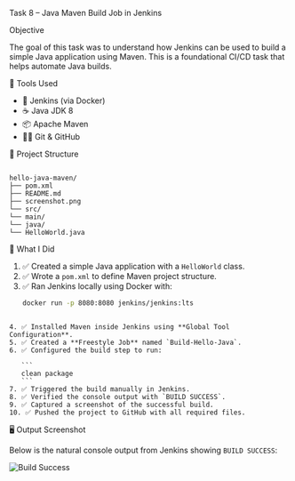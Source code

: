  Task 8 – Java Maven Build Job in Jenkins

  Objective

The goal of this task was to understand how Jenkins can be used to build a simple Java application using Maven. This is a foundational CI/CD task that helps automate Java builds.



🔧 Tools Used

- 🐳 Jenkins (via Docker)
- ☕ Java JDK 8
- 📦 Apache Maven
- 🧑‍💻 Git & GitHub



 📂 Project Structure

```

hello-java-maven/
├── pom.xml
├── README.md
├── screenshot.png
└── src/
└── main/
└── java/
└── HelloWorld.java

````



🧠 What I Did

1. ✅ Created a simple Java application with a `HelloWorld` class.
2. ✅ Wrote a `pom.xml` to define Maven project structure.
3. ✅ Ran Jenkins locally using Docker with:
   ```bash
   docker run -p 8080:8080 jenkins/jenkins:lts
````

4. ✅ Installed Maven inside Jenkins using **Global Tool Configuration**.
5. ✅ Created a **Freestyle Job** named `Build-Hello-Java`.
6. ✅ Configured the build step to run:

   ```
   clean package
   ```
7. ✅ Triggered the build manually in Jenkins.
8. ✅ Verified the console output with `BUILD SUCCESS`.
9. ✅ Captured a screenshot of the successful build.
10. ✅ Pushed the project to GitHub with all required files.

````

 🖥 Output Screenshot

 Below is the natural console output from Jenkins showing `BUILD SUCCESS`:

![Build Success](./hello-java-maven/jenkins_build_success_screenshot.png)







